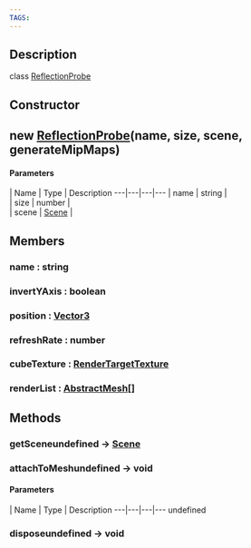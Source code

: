 ```yaml
---
TAGS:
---
```

## Description

class [ReflectionProbe](/classes/2.4/ReflectionProbe)



## Constructor

## new [ReflectionProbe](/classes/2.4/ReflectionProbe)(name, size, scene, generateMipMaps)



#### Parameters
 | Name | Type | Description
---|---|---|---
 | name | string |  
 | size | number |  
 | scene | [Scene](/classes/2.4/Scene) |  
## Members

### name : string



### invertYAxis : boolean



### position : [Vector3](/classes/2.4/Vector3)



### refreshRate : number



### cubeTexture : [RenderTargetTexture](/classes/2.4/RenderTargetTexture)



### renderList : [AbstractMesh](/classes/2.4/AbstractMesh)[]



## Methods

### getSceneundefined &rarr; [Scene](/classes/2.4/Scene)


### attachToMeshundefined &rarr; void



#### Parameters
 | Name | Type | Description
---|---|---|---
undefined
### disposeundefined &rarr; void



